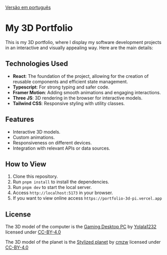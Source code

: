 [Versão em português](README.md)

# My 3D Portfolio

This is my 3D portfolio, where I display my software development projects in an interactive and visually appealing way. Here are the main details:

## Technologies Used

- **React**: The foundation of the project, allowing for the creation of reusable components and efficient state management.
- **Typescript**: For strong typing and safer code.
- **Framer Motion**: Adding smooth animations and engaging interactions.
- **Three JS**: 3D rendering in the browser for interactive models.
- **Tailwind CSS**: Responsive styling with utility classes.

## Features

- Interactive 3D models.
- Custom animations.
- Responsiveness on different devices.
- Integration with relevant APIs or data sources.

## How to View

1. Clone this repository.
2. Run `pnpm install` to install the dependencies.
3. Run `pnpm dev` to start the local server.
4. Access `http://localhost:5173` in your browser.
5. If you want to view online access `https://portfolio-3d-pi.vercel.app`

## License

The 3D model of the computer is the [Gaming Desktop PC](https://sketchfab.com/3d-models/gaming-desktop-pc-d1d8282c9916438091f11aeb28787b66)
by [Yolala1232](https://sketchfab.com/Yolala1232)
licensed under [CC-BY-4.0](http://creativecommons.org/licenses/by/4.0/)

The 3D model of the planet is the [Stylized planet](https://sketchfab.com/3d-models/stylized-planet-789725db86f547fc9163b00f302c3e70)
by [cmzw](https://sketchfab.com/cmzw)
licensed under [CC-BY-4.0](http://creativecommons.org/licenses/by/4.0/)
